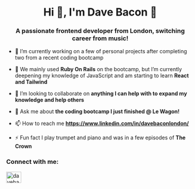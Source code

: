<h1 align="center">Hi 👋, I'm Dave Bacon 🥓</h1>
<h3 align="center">A passionate frontend developer from London, switching career from music!</h3>

- 🔭 I’m currently working on a few of personal projects after completing two from a recent coding bootcamp

- 🌱 We mainly used **Ruby On Rails** on the bootcamp, but I’m currently deepening my knowledge of JavaScript and am starting to learn **React and Tailwind**

- 👯 I’m looking to collaborate on **anything I can help with to expand my knowledge and help others**

- 💬 Ask me about **the coding bootcamp I just finished @ Le Wagon!**

- 📫 How to reach me **https://www.linkedin.com/in/davebaconlondon/**

- ⚡ Fun fact I play trumpet and piano and was in a few episodes of **The Crown**

<h3 align="left">Connect with me:</h3>
<p align="left">
<a href="https://linkedin.com/in/davebaconlondon" target="blank"><img align="center" src="https://raw.githubusercontent.com/rahuldkjain/github-profile-readme-generator/master/src/images/icons/Social/linked-in-alt.svg" alt="davebaconlondon" height="30" width="40" /></a>
</p>
